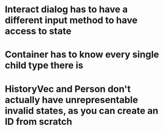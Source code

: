 # Interact dialog has to have a different input method to have access to state

# Container has to know every single child type there is

# HistoryVec and Person don't actually have unrepresentable invalid states, as you can create an ID from scratch
